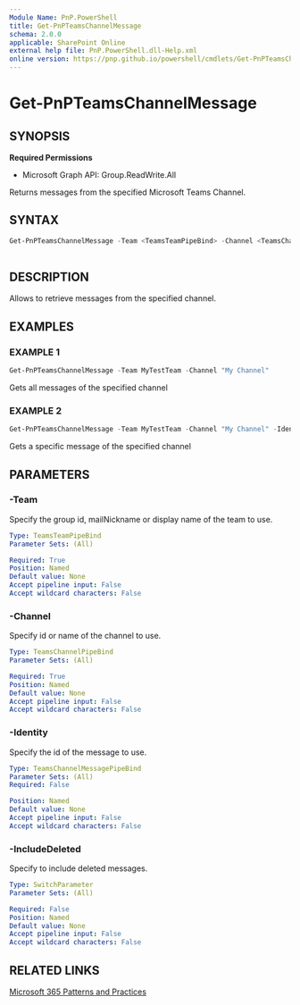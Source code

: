 ```yaml
---
Module Name: PnP.PowerShell
title: Get-PnPTeamsChannelMessage
schema: 2.0.0
applicable: SharePoint Online
external help file: PnP.PowerShell.dll-Help.xml
online version: https://pnp.github.io/powershell/cmdlets/Get-PnPTeamsChannelMessage.html
---
```

 
# Get-PnPTeamsChannelMessage

## SYNOPSIS

**Required Permissions**

  * Microsoft Graph API: Group.ReadWrite.All

Returns messages from the specified Microsoft Teams Channel.

## SYNTAX

```powershell
Get-PnPTeamsChannelMessage -Team <TeamsTeamPipeBind> -Channel <TeamsChannelPipeBind> [-Identity <TeamsChannelMessagePipeBind>] [-IncludeDeleted]
  
```

## DESCRIPTION

Allows to retrieve messages from the specified channel.

## EXAMPLES

### EXAMPLE 1
```powershell
Get-PnPTeamsChannelMessage -Team MyTestTeam -Channel "My Channel"
```

Gets all messages of the specified channel

### EXAMPLE 2

```powershell
Get-PnPTeamsChannelMessage -Team MyTestTeam -Channel "My Channel" -Identity 1653089769293
```

Gets a specific message of the specified channel

## PARAMETERS

### -Team
Specify the group id, mailNickname or display name of the team to use.

```yaml
Type: TeamsTeamPipeBind
Parameter Sets: (All)

Required: True
Position: Named
Default value: None
Accept pipeline input: False
Accept wildcard characters: False
```

### -Channel
Specify id or name of the channel to use.

```yaml
Type: TeamsChannelPipeBind
Parameter Sets: (All)

Required: True
Position: Named
Default value: None
Accept pipeline input: False
Accept wildcard characters: False
```

### -Identity
Specify the id of the message to use.

```yaml
Type: TeamsChannelMessagePipeBind
Parameter Sets: (All)
Required: False

Position: Named
Default value: None
Accept pipeline input: False
Accept wildcard characters: False
```

### -IncludeDeleted
Specify to include deleted messages.

```yaml
Type: SwitchParameter
Parameter Sets: (All)

Required: False
Position: Named
Default value: None
Accept pipeline input: False
Accept wildcard characters: False
```

## RELATED LINKS

[Microsoft 365 Patterns and Practices](https://aka.ms/m365pnp)
